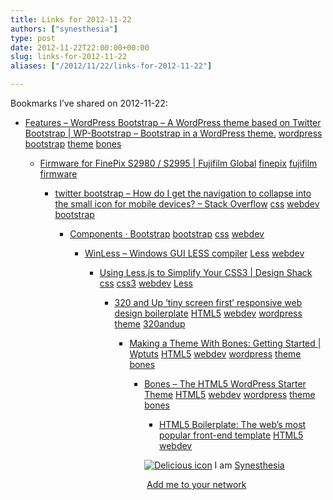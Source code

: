 ```yaml
---
title: Links for 2012-11-22
authors: ["synesthesia"]
type: post
date: 2012-11-22T22:00:00+00:00
slug: links-for-2012-11-22 
aliases: ["/2012/11/22/links-for-2012-11-22"]

---
```

Bookmarks I&#8217;ve shared on 2012-11-22:

  * [Features &#8211; WordPress Bootstrap &#8211; A WordPress theme based on Twitter Bootstrap | WP-Bootstrap &#8211; Bootstrap in a WordPress theme.][1] 
    [wordpress][2] [bootstrap][3] [theme][4] [bones][5] </li> 
    
      * [Firmware for FinePix S2980 / S2995 | Fujifilm Global][6] 
        [finepix][7] [fujifilm][8] [firmware][9] </li> 
        
          * [twitter bootstrap &#8211; How do I get the navigation to collapse into the small icon for mobile devices? &#8211; Stack Overflow][10] 
            [css][11] [webdev][12] [bootstrap][3] </li> 
            
              * [Components &middot; Bootstrap][13] 
                [bootstrap][3] [css][11] [webdev][12] </li> 
                
                  * [WinLess &#8211; Windows GUI LESS compiler][14] 
                    [Less][15] [webdev][12] </li> 
                    
                      * [Using Less.js to Simplify Your CSS3 | Design Shack][16] 
                        [css][11] [css3][17] [webdev][12] [Less][15] </li> 
                        
                          * [320 and Up &lsquo;tiny screen first&rsquo; responsive web design boilerplate][18] 
                            [HTML5][19] [webdev][12] [wordpress][2] [theme][4] [320andup][20] </li> 
                            
                              * [Making a Theme With Bones: Getting Started | Wptuts][21] 
                                [HTML5][19] [webdev][12] [wordpress][2] [theme][4] [bones][5] </li> 
                                
                                  * [Bones &#8211; The HTML5 WordPress Starter Theme][22] 
                                    [HTML5][19] [webdev][12] [wordpress][2] [theme][4] [bones][5] </li> 
                                    
                                      * [HTML5 Boilerplate: The web&#8217;s most popular front-end template][23] 
                                        [HTML5][19] [webdev][12] </li> </ul> 
                                        
                                        <p class="deliciouslink">
                                          <a href="https://del.icio.us/synesthesia" title="See all my bookmarks on del.icio.us"><img src="https://www.synesthesia.co.uk/images/deliciousicon.jpg" alt="Delicious icon" /></a>&nbsp;I am <a href="https://del.icio.us/synesthesia" title="See all my bookmarks on del.icio.us">Synesthesia</a>
                                        </p>
                                        
                                        <p class="deliciouslink">
                                          <a href="https://del.icio.us/network?add=synesthesia" title="Add me to your del.icio.us network"><img src="https://www.synesthesia.co.uk/images/add.gif" alt="" /></a>&nbsp;<a href="https://del.icio.us/network?add=synesthesia" title="Add me to your del.icio.us network">Add me to your network</a>
                                        </p>

 [1]: https://320press.com/wpbs/features/
 [2]: https://www.delicious.com/synesthesia/wordpress
 [3]: https://www.delicious.com/synesthesia/bootstrap
 [4]: https://www.delicious.com/synesthesia/theme
 [5]: https://www.delicious.com/synesthesia/bones
 [6]: https://www.fujifilm.com/support/digital_cameras/software/firmware/s/finepix_s2900_series/download.html
 [7]: https://www.delicious.com/synesthesia/finepix
 [8]: https://www.delicious.com/synesthesia/fujifilm
 [9]: https://www.delicious.com/synesthesia/firmware
 [10]: https://stackoverflow.com/questions/9150423/how-do-i-get-the-navigation-to-collapse-into-the-small-icon-for-mobile-devices
 [11]: https://www.delicious.com/synesthesia/css
 [12]: https://www.delicious.com/synesthesia/webdev
 [13]: https://twitter.github.com/bootstrap/components.html#navbar
 [14]: https://winless.org/
 [15]: https://www.delicious.com/synesthesia/Less
 [16]: https://designshack.net/articles/css/using-less-js-to-simplify-your-css3
 [17]: https://www.delicious.com/synesthesia/css3
 [18]: https://stuffandnonsense.co.uk/projects/320andup/
 [19]: https://www.delicious.com/synesthesia/HTML5
 [20]: https://www.delicious.com/synesthesia/320andup
 [21]: https://wp.tutsplus.com/tutorials/theme-development/making-a-theme-with-bones-getting-started/
 [22]: https://themble.com/bones/
 [23]: https://html5boilerplate.com/